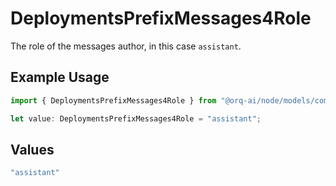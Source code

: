 # DeploymentsPrefixMessages4Role

The role of the messages author, in this case `assistant`.

## Example Usage

```typescript
import { DeploymentsPrefixMessages4Role } from "@orq-ai/node/models/components";

let value: DeploymentsPrefixMessages4Role = "assistant";
```

## Values

```typescript
"assistant"
```